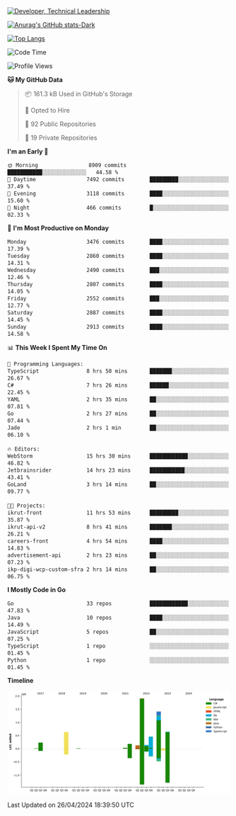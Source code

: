 <div>
  <a href="https://www.linkedin.com/in/arielpineiro/" target="_blank" rel="nofollow noopener noreferrer">
    <img src="https://img.shields.io/badge/-LinkedIn-%230077B5?style=for-the-badge&logo=linkedin&logoColor=white" alt="Developer, Technical Leadership" title="Ariel Piñeiro">
  </a>
</div>

[![Anurag's GitHub stats-Dark](https://github-readme-stats.vercel.app/api?username=arielsrv&show_icons=true&theme=dark#gh-dark-mode-only)](https://github.com/anuraghazra/github-readme-stats#gh-dark-mode-only)

[![Top Langs](https://github-readme-stats.vercel.app/api/top-langs/?username=arielsrv&layout=compact&langs_count=10&theme=dark#gh-dark-mode-only)](https://github.com/anuraghazra/github-readme-stats&theme=dark#gh-dark-mode-only)

<!--START_SECTION:waka-->
![Code Time](http://img.shields.io/badge/Code%20Time-847%20hrs%2059%20mins-blue)

![Profile Views](http://img.shields.io/badge/Profile%20Views-1-blue)

**🐱 My GitHub Data** 

> 📦 161.3 kB Used in GitHub's Storage 
 > 
> 💼 Opted to Hire
 > 
> 📜 92 Public Repositories 
 > 
> 🔑 19 Private Repositories 
 > 
**I'm an Early 🐤** 

```text
🌞 Morning                8909 commits        ███████████░░░░░░░░░░░░░░   44.58 % 
🌆 Daytime                7492 commits        █████████░░░░░░░░░░░░░░░░   37.49 % 
🌃 Evening                3118 commits        ████░░░░░░░░░░░░░░░░░░░░░   15.60 % 
🌙 Night                  466 commits         █░░░░░░░░░░░░░░░░░░░░░░░░   02.33 % 
```
📅 **I'm Most Productive on Monday** 

```text
Monday                   3476 commits        ████░░░░░░░░░░░░░░░░░░░░░   17.39 % 
Tuesday                  2860 commits        ████░░░░░░░░░░░░░░░░░░░░░   14.31 % 
Wednesday                2490 commits        ███░░░░░░░░░░░░░░░░░░░░░░   12.46 % 
Thursday                 2807 commits        ████░░░░░░░░░░░░░░░░░░░░░   14.05 % 
Friday                   2552 commits        ███░░░░░░░░░░░░░░░░░░░░░░   12.77 % 
Saturday                 2887 commits        ████░░░░░░░░░░░░░░░░░░░░░   14.45 % 
Sunday                   2913 commits        ████░░░░░░░░░░░░░░░░░░░░░   14.58 % 
```


📊 **This Week I Spent My Time On** 

```text
💬 Programming Languages: 
TypeScript               8 hrs 50 mins       ███████░░░░░░░░░░░░░░░░░░   26.67 % 
C#                       7 hrs 26 mins       ██████░░░░░░░░░░░░░░░░░░░   22.45 % 
YAML                     2 hrs 35 mins       ██░░░░░░░░░░░░░░░░░░░░░░░   07.81 % 
Go                       2 hrs 27 mins       ██░░░░░░░░░░░░░░░░░░░░░░░   07.44 % 
Jade                     2 hrs 1 min         ██░░░░░░░░░░░░░░░░░░░░░░░   06.10 % 

🔥 Editors: 
WebStorm                 15 hrs 30 mins      ████████████░░░░░░░░░░░░░   46.82 % 
Jetbrainsrider           14 hrs 23 mins      ███████████░░░░░░░░░░░░░░   43.41 % 
GoLand                   3 hrs 14 mins       ██░░░░░░░░░░░░░░░░░░░░░░░   09.77 % 

🐱‍💻 Projects: 
ikrut-front              11 hrs 53 mins      █████████░░░░░░░░░░░░░░░░   35.87 % 
ikrut-api-v2             8 hrs 41 mins       ███████░░░░░░░░░░░░░░░░░░   26.21 % 
careers-front            4 hrs 54 mins       ████░░░░░░░░░░░░░░░░░░░░░   14.83 % 
advertisement-api        2 hrs 23 mins       ██░░░░░░░░░░░░░░░░░░░░░░░   07.23 % 
ikp-digi-wcp-custom-sfra 2 hrs 14 mins       ██░░░░░░░░░░░░░░░░░░░░░░░   06.75 % 
```

**I Mostly Code in Go** 

```text
Go                       33 repos            ████████████░░░░░░░░░░░░░   47.83 % 
Java                     10 repos            ████░░░░░░░░░░░░░░░░░░░░░   14.49 % 
JavaScript               5 repos             ██░░░░░░░░░░░░░░░░░░░░░░░   07.25 % 
TypeScript               1 repo              ░░░░░░░░░░░░░░░░░░░░░░░░░   01.45 % 
Python                   1 repo              ░░░░░░░░░░░░░░░░░░░░░░░░░   01.45 % 
```



**Timeline**

![Lines of Code chart](https://raw.githubusercontent.com/arielsrv/arielsrv/main/assets/bar_graph.png)


 Last Updated on 26/04/2024 18:39:50 UTC
<!--END_SECTION:waka-->
